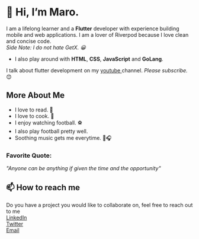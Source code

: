 # 👋 Hi, I’m Maro.
I am a lifelong learner and a <strong>Flutter</strong> developer with experience building mobile and web applications. I am a lover of Riverpod because I love clean and concise code. <br><i>Side Note: I do not hate GetX. 😀 </i>
- I also play around with <b>HTML</b>, <b>CSS</b>, <b>JavaScript</b> and <b>GoLang</b>.

I talk about flutter development on my <a href="https://www.youtube.com/@codewithmaro"> youtube </a> channel.
<em> Please subscribe. </em> 😊
## More About Me
- I love to read. 📖
- I love to cook. 🍜
- I enjoy watching football. ⚽
- I also play football pretty well.
- Soothing music gets me everytime. 🎼🎧

<!-- <a href="">
  <img align="centre" src="https://github-readme-stats.vercel.app/api?username=maroafenogho&count_private=true&include_all_commits=true&show_icons=true&title_color=007bff&text_color=e7e7e7&icon_color=007bff&bg_color=171c28" />
<a/><br> -->
  
### Favorite Quote:
<em> "Anyone can be anything if given the time and the opportunity" </em>
 ## 📫 How to reach me
Do you have a project you would like to collaborate on, feel free to reach out to me 
<br><a href="https://www.linkedin.com/in/oghenemaro-afenogho/"> LinkedIn </a>
<br><a href= "https://www.twitter.com/maroafenogho/"> Twitter</a>
<br><a href= "mailto:maroafenogho@gmail.com"> Email</a>

<!---
maroafenogho/maroafenogho is a ✨ special ✨ repository because its `README.md` (this file) appears on your GitHub profile.
You can click the Preview link to take a look at your changes.
--->
